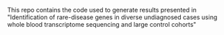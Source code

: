 This repo contains the code used to generate results presented in "Identification of rare-disease genes in diverse undiagnosed cases using whole blood transcriptome sequencing and large control cohorts"


